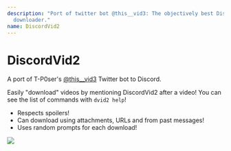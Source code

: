 ```yaml
---
description: "Port of twitter bot @this__vid3: The objectively best Discord video
  downloader."
name: DiscordVid2
---
```


# DiscordVid2
A port of T-P0ser's [@this__vid3](https://github.com/T-P0ser/this__vid3/) Twitter bot to Discord.

Easily "download" videos by mentioning DiscordVid2 after a video! You can see the list of commands with `dvid2 help`!
- Respects spoilers!
- Can download using attachments, URLs and from past messages!
- Uses random prompts for each download!

![](https://i.imgur.com/xbezMfB.png)
